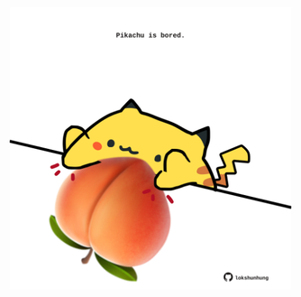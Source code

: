 <!-- built at 18/02/2021, 24:02:53 UTC -->
<p align="center">
  <img width="500" height="500" src="./ReadmeImage.svg">
</p>
